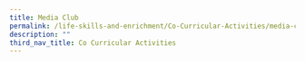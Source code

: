 ```yaml
---
title: Media Club
permalink: /life-skills-and-enrichment/Co-Curricular-Activities/media-club/
description: ""
third_nav_title: Co Curricular Activities
---
```

